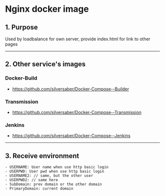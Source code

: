 # Nginx docker image

## 1. Purpose

Used by loadbalance for own server, provide index.html for link to other pages

---

## 2. Other service's images


### Docker-Build
- https://github.com/silversaber/Docker-Compose--Builder

### Transmission
- https://github.com/silversaber/Docker-Compose--Transmission

### Jenkins
- https://github.com/silversaber/Docker-Compose--Jenkins

----
## 3. Receive environment
    
    - USERNAME: User name when use http basic login
    - USERPWD: User pwd when use http basic login
    - USERNAME2: // same, but the other user
    - USERPWD2: // same here
    - SubDomain: prev domain or the other domain
    - PrimaryDomain: current domain
